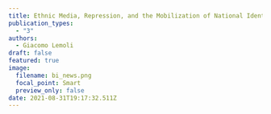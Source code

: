 ```yaml
---
title: Ethnic Media, Repression, and the Mobilization of National Identity
publication_types:
  - "3"
authors:
  - Giacomo Lemoli
draft: false
featured: true
image:
  filename: bi_news.png
  focal_point: Smart
  preview_only: false
date: 2021-08-31T19:17:32.511Z
---
```

